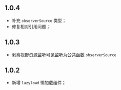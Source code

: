 ## 1.0.4

- 补充 `observerSource` 类型；
- 修复相对引用问题；

## 1.0.3

- 剥离视野资源监听可见监听为公共函数 `observerSource`

## 1.0.2

- 新增 `lazyload` 懒加载组件；
